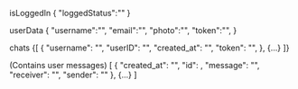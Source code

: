 isLoggedIn
{
    "loggedStatus":"<boolean>"
}

userData
{
    "username":"<string>",
    "email":"<string>",
    "photo":"<string>",
    "token":"<UUID>",
}

chats
{[
    {
        "username": "<string>",
        "userID": "<UUID>",
        "created_at": "<time>",
        "token": "<UUID>",
    },
    {...}
]}

<userID> (Contains user messages)
[
    {
        "created_at": "<date>",
        "id": <int>,
        "message": "<string>",
        "receiver": "<UUID>",
        "sender": "<UUID>"
    },
    {...}
]